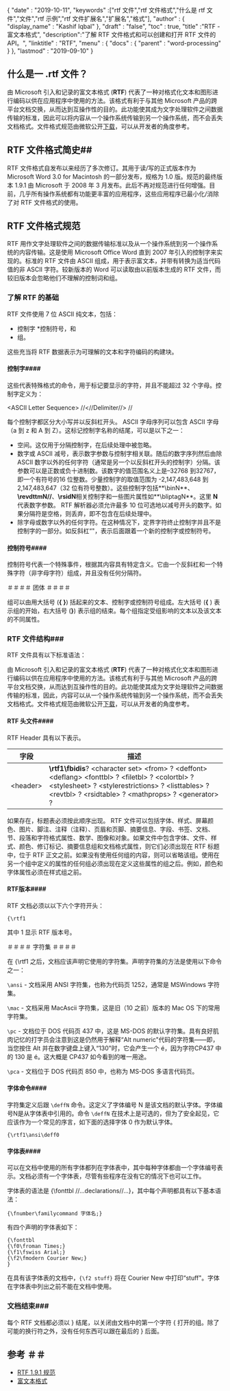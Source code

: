 {
  "date" : "2019-10-11",
  "keywords" :["rtf 文件","rtf 文件格式","什么是 rtf 文件","文件","rtf 示例","rtf 文件扩展名","扩展名","格式"],
  "author" : {
    "display_name" : "Kashif Iqbal"
},
  "draft" : "false",
  "toc" : true,
  "title" :"RTF - 富文本格式",
  "description":"了解 RTF 文件格式和可以创建和打开 RTF 文件的 API。",
  "linktitle" : "RTF",
  "menu" : {
    "docs" : {
      "parent" : "word-processing"
}
},
  "lastmod" : "2019-09-10"
}

## 什么是一 .rtf 文件？

由 Microsoft 引入和记录的富文本格式 (**RTF**) 代表了一种对格式化文本和图形进行编码以供在应用程序中使用的方法。该格式有利于与其他 Microsoft 产品的跨平台文档交换，从而达到互操作性的目的。此功能使其成为文字处理软件之间数据传输的标准，因此可以将内容从一个操作系统传输到另一个操作系统，而不会丢失文档格式。文件格式规范由微软公开[下载](https://interoperability.blob.core.windows.net/files/Archive_References/%5bMSFT-RTF%5d.pdf)，可以从开发者的角度参考。

## RTF 文件格式简史##

RTF 文件格式自发布以来经历了多次修订。其用于读/写的正式版本作为 Microsoft Word 3.0 for Macintosh 的一部分发布，规格为 1.0 版。规范的最终版本 1.9.1 由 Microsoft 于 2008 年 3 月发布。此后不再对规范进行任何增强。目前，几乎所有操作系统都有功能更丰富的应用程序，这些应用程序已最小化/消除了对 RTF 文件格式的使用。

## RTF 文件格式规范 ##

RTF 用作文字处理软件之间的数据传输标准以及从一个操作系统到另一个操作系统的内容传输。这是使用 Microsoft Office Word 直到 2007 年引入的控制字来实现的。标准的 RTF 文件由 ASCII 组成，用于表示富文本，并带有转换为适当代码值的非 ASCII 字符。较新版本的 Word 可以读取由以前版本生成的 RTF 文件，而较旧版本会忽略他们不理解的控制词和组。

### 了解 RTF 的基础 ###

RTF 文件使用 7 位 ASCII 纯文本，包括：

* 控制字
*控制符号，和
* 组。

这些充当将 RTF 数据表示为可理解的文本和字符编码的构建块。

#### 控制字####

这些代表特殊格式的命令，用于标记要显示的字符，并且不能超过 32 个字母。控制字定义为：

\<ASCII Letter Sequence> //<//Delimiter//> //

每个控制字都区分大小写并以反斜杠开头。 ASCII 字母序列可以包含 ASCII 字母（a 到 z 和 A 到 Z）。这<Delimite>标记控制字名称的结尾，可以是以下之一：

* 空间。这仅用于分隔控制字，在后续处理中被忽略。
* 数字或 ASCII 减号，表示数字参数与控制字相关联。随后的数字序列然后由除 ASCII 数字以外的任何字符（通常是另一个以反斜杠开头的控制字）分隔。该参数可以是正数或负十进制数。该数字的值范围名义上是–32768 到32767，即一个有符号的16 位整数。少量控制字的取值范围为‌ -2,147,483,648 到 2,147,483,647（32 位有符号整数）。这些控制字包括**\binN**、**\revdttmN//**、**\rsidN**相关控制字和一些图片属性如**\bliptagN**。这里 **N** 代表数字参数。 RTF 解析器必须允许最多 10 位可选地以减号开头的数字。如果分隔符是空格，则丢弃，即不包含在后续处理中。
* 除字母或数字以外的任何字符。在这种情况下，定界字符终止控制字并且不是控制字的一部分。如反斜杠“\"，表示后面跟着一个新的控制字或控制符号。

#### 控制符号####

控制符号代表一个特殊事件，根据其内容具有特定含义。它由一个反斜杠和一个特殊字符（非字母字符）组成，并且没有任何分隔符。

＃＃＃＃ 团体 ＃＃＃＃

组可以由用大括号 (**{ }**) 括起来的文本、控制字或控制符号组成。左大括号 (**{** ) 表示组的开始，右大括号 (**}**) 表示组的结束。每个组指定受组影响的文本以及该文本的不同属性。

### RTF 文件结构###

RTF 文件具有以下标准语法：

由 Microsoft 引入和记录的富文本格式 (**RTF**) 代表了一种对格式化文本和图形进行编码以供在应用程序中使用的方法。该格式有利于与其他 Microsoft 产品的跨平台文档交换，从而达到互操作性的目的。此功能使其成为文字处理软件之间数据传输的标准，因此，内容可以从一个操作系统传输到另一个操作系统，而不会丢失文档格式。文件格式规范由微软公开[下载](https://interoperability.blob.core.windows.net/files/Archive_References/%5bMSFT-RTF%5d.pdf)，可以从开发者的角度参考。

#### RTF 头文件####

RTF Header 具有以下表示。

|字段|描述
---|---|
|\<header> |**\rtf1\fbidis**? \<character set> \<from> ? \<deffont> \<deflang> \<fonttbl> ? \<filetbl> ? \<colortbl> ? \<stylesheet> ? \<stylerestrictions> ? \<listtables> ? \<revtbl> ? \<rsidtable> ? \<mathprops> ? \<generator> ?

如果存在，标题表必须按此顺序出现。 RTF 文件可以包括字体、样式、屏幕颜色、图片、脚注、注释（注释）、页眉和页脚、摘要信息、字段、书签、文档、节、段落和字符格式属性、数学、图像和对象。如果文件中包含字体、文件、样式、颜色、修订标记、摘要信息组和文档格式属性，则它们必须出现在 RTF 标题中，位于 RTF 正文之前。如果没有使用任何组的内容，则可以省略该组。使用在另一个组中定义的属性的任何组必须出现在定义这些属性的组之后。例如，颜色和字体属性必须在样式组之前。

#### RTF版本####

RTF 文档必须以以下六个字符开头：

```
{\rtf1
```
其中 1 显示 RTF 版本号。

＃＃＃＃ 字符集 ＃＃＃＃

在 {\rtf1 之后，文档应该声明它使用的字符集。声明字符集的方法是使用以下命令之一：

`\ansi` - 文档采用 ANSI 字符集，也称为代码页 1252，通常是 MSWindows 字符集。

`\mac` - 文档采用 MacAscii 字符集，这是旧（10 之前）版本的 Mac OS 下的常用字符集。

`\pc` - 文档位于 DOS 代码页 437 中，这是 MS-DOS 的默认字符集。具有良好肌肉记忆的打字员会注意到这是仍然用于解释“Alt numeric"代码的字符集——即，当您按住 Alt 并在数字键盘上键入“130"时，它会产生一个 é，因为字符CP437 中的 130 是 é。这大概是 CP437 如今看到的唯一用途。

`\pca` - 文档位于 DOS 代码页 850 中，也称为 MS-DOS 多语言代码页。

#### 字体命令####

字符集定义后跟 `\deffN` 命令。这定义了字体编号 N 是该文档的默认字体。字体编号N是从字体表中引用的。命令 `\deffN` 在技术上是可选的，但为了安全起见，它应该作为一个常见的序言，如下面的选择字体 0 作为默认字体。

`{\rtf1\ansi\deff0`

#### 字体表####

可以在文档中使用的所有字体都列在字体表中，其中每种字体都由一个字体编号表示。文档必须有一个字体表，尽管有些程序在没有它的情况下也可以工作。

字体表的语法是 {\fonttbl //...declarations//...}，其中每个声明都具有以下基本语法：

`{\fnumber\familycommand 字体名;}`

有四个声明的字体表如下：

```
{\fonttbl
{\f0\froman Times;}
{\f1\fswiss Arial;}
{\f2\fmodern Courier New;}
}
```

在具有该字体表的文档中，`{\f2 stuff}` 将在 Courier New 中打印“stuff"。字体在字体表中列出之前不能在文档中使用。

### 文档结束###

每个 RTF 文档都必须以 } 结尾，以关闭由文档中的第一个字符 { 打开的组。除了可能的换行符之外，没有任何东西可以跟在最后的 } 后面。

## 参考 ＃＃

* [RTF 1.9.1 规范](https://interoperability.blob.core.windows.net/files/Archive_References/%5bMSFT-RTF%5d.pdf)
* [富文本格式](https://en.wikipedia.org/wiki/Rich_Text_Format)

